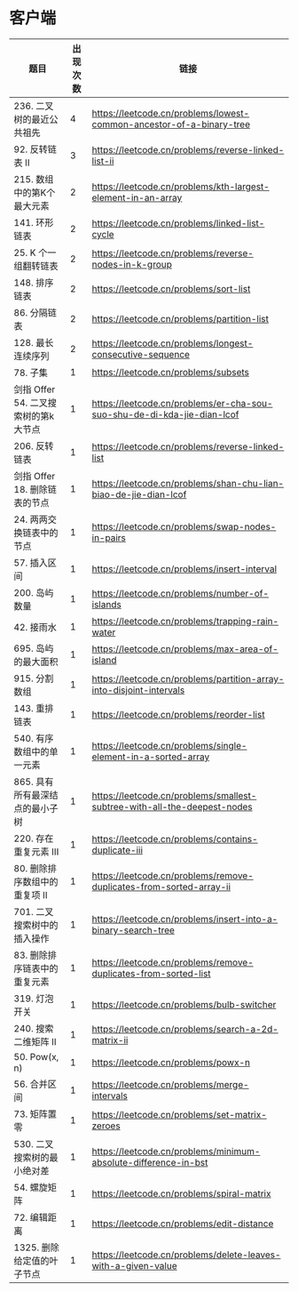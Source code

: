 # 客户端

|题目|出现次数|链接|
|-|-|-|
|236. 二叉树的最近公共祖先|4|https://leetcode.cn/problems/lowest-common-ancestor-of-a-binary-tree|
|92. 反转链表 II|3|https://leetcode.cn/problems/reverse-linked-list-ii|
|215. 数组中的第K个最大元素|2|https://leetcode.cn/problems/kth-largest-element-in-an-array|
|141. 环形链表|2|https://leetcode.cn/problems/linked-list-cycle|
|25. K 个一组翻转链表|2|https://leetcode.cn/problems/reverse-nodes-in-k-group|
|148. 排序链表|2|https://leetcode.cn/problems/sort-list|
|86. 分隔链表|2|https://leetcode.cn/problems/partition-list|
|128. 最长连续序列|2|https://leetcode.cn/problems/longest-consecutive-sequence|
|78. 子集|1|https://leetcode.cn/problems/subsets|
|剑指 Offer 54. 二叉搜索树的第k大节点|1|https://leetcode.cn/problems/er-cha-sou-suo-shu-de-di-kda-jie-dian-lcof|
|206. 反转链表|1|https://leetcode.cn/problems/reverse-linked-list|
|剑指 Offer 18. 删除链表的节点|1|https://leetcode.cn/problems/shan-chu-lian-biao-de-jie-dian-lcof|
|24. 两两交换链表中的节点|1|https://leetcode.cn/problems/swap-nodes-in-pairs|
|57. 插入区间|1|https://leetcode.cn/problems/insert-interval|
|200. 岛屿数量|1|https://leetcode.cn/problems/number-of-islands|
|42. 接雨水|1|https://leetcode.cn/problems/trapping-rain-water|
|695. 岛屿的最大面积|1|https://leetcode.cn/problems/max-area-of-island|
|915. 分割数组|1|https://leetcode.cn/problems/partition-array-into-disjoint-intervals|
|143. 重排链表|1|https://leetcode.cn/problems/reorder-list|
|540. 有序数组中的单一元素|1|https://leetcode.cn/problems/single-element-in-a-sorted-array|
|865. 具有所有最深结点的最小子树|1|https://leetcode.cn/problems/smallest-subtree-with-all-the-deepest-nodes|
|220. 存在重复元素 III|1|https://leetcode.cn/problems/contains-duplicate-iii|
|80. 删除排序数组中的重复项 II|1|https://leetcode.cn/problems/remove-duplicates-from-sorted-array-ii|
|701. 二叉搜索树中的插入操作|1|https://leetcode.cn/problems/insert-into-a-binary-search-tree|
|83. 删除排序链表中的重复元素|1|https://leetcode.cn/problems/remove-duplicates-from-sorted-list|
|319. 灯泡开关|1|https://leetcode.cn/problems/bulb-switcher|
|240. 搜索二维矩阵 II|1|https://leetcode.cn/problems/search-a-2d-matrix-ii|
|50. Pow(x, n)|1|https://leetcode.cn/problems/powx-n|
|56. 合并区间|1|https://leetcode.cn/problems/merge-intervals|
|73. 矩阵置零|1|https://leetcode.cn/problems/set-matrix-zeroes|
|530. 二叉搜索树的最小绝对差|1|https://leetcode.cn/problems/minimum-absolute-difference-in-bst|
|54. 螺旋矩阵|1|https://leetcode.cn/problems/spiral-matrix|
|72. 编辑距离|1|https://leetcode.cn/problems/edit-distance|
|1325. 删除给定值的叶子节点|1|https://leetcode.cn/problems/delete-leaves-with-a-given-value|